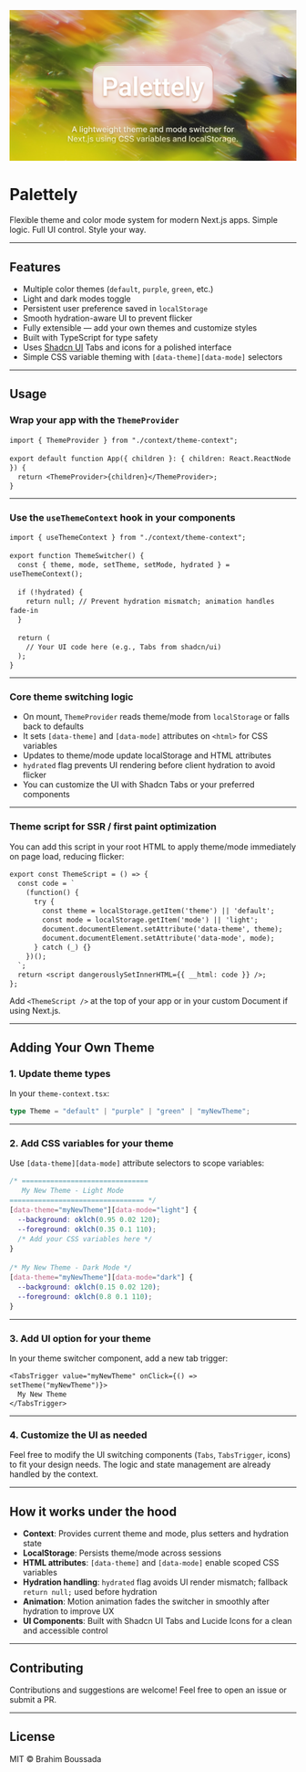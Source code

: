 ![Theme Switcher Banner](./public/banner.png)

# Palettely

Flexible theme and color mode system for modern Next.js apps. Simple logic. Full UI control. Style your way.

---

## Features

- Multiple color themes (`default`, `purple`, `green`, etc.)
- Light and dark modes toggle
- Persistent user preference saved in `localStorage`
- Smooth hydration-aware UI to prevent flicker
- Fully extensible — add your own themes and customize styles
- Built with TypeScript for type safety
- Uses [Shadcn UI](https://ui.shadcn.com/) Tabs and icons for a polished interface
- Simple CSS variable theming with `[data-theme][data-mode]` selectors

---

## Usage

### Wrap your app with the `ThemeProvider`

```tsx
import { ThemeProvider } from "./context/theme-context";

export default function App({ children }: { children: React.ReactNode }) {
  return <ThemeProvider>{children}</ThemeProvider>;
}
```

---

### Use the `useThemeContext` hook in your components

```tsx
import { useThemeContext } from "./context/theme-context";

export function ThemeSwitcher() {
  const { theme, mode, setTheme, setMode, hydrated } = useThemeContext();

  if (!hydrated) {
    return null; // Prevent hydration mismatch; animation handles fade-in
  }

  return (
    // Your UI code here (e.g., Tabs from shadcn/ui)
  );
}
```

---

### Core theme switching logic

- On mount, `ThemeProvider` reads theme/mode from `localStorage` or falls back to defaults
- It sets `[data-theme]` and `[data-mode]` attributes on `<html>` for CSS variables
- Updates to theme/mode update localStorage and HTML attributes
- `hydrated` flag prevents UI rendering before client hydration to avoid flicker
- You can customize the UI with Shadcn Tabs or your preferred components

---

### Theme script for SSR / first paint optimization

You can add this script in your root HTML to apply theme/mode immediately on page load, reducing flicker:

```tsx
export const ThemeScript = () => {
  const code = `
    (function() {
      try {
        const theme = localStorage.getItem('theme') || 'default';
        const mode = localStorage.getItem('mode') || 'light';
        document.documentElement.setAttribute('data-theme', theme);
        document.documentElement.setAttribute('data-mode', mode);
      } catch (_) {}
    })();
  `;
  return <script dangerouslySetInnerHTML={{ __html: code }} />;
};
```

Add `<ThemeScript />` at the top of your app or in your custom Document if using Next.js.

---

## Adding Your Own Theme

### 1. Update theme types

In your `theme-context.tsx`:

```ts
type Theme = "default" | "purple" | "green" | "myNewTheme";
```

---

### 2. Add CSS variables for your theme

Use `[data-theme][data-mode]` attribute selectors to scope variables:

```css
/* ===============================
   My New Theme - Light Mode
================================= */
[data-theme="myNewTheme"][data-mode="light"] {
  --background: oklch(0.95 0.02 120);
  --foreground: oklch(0.35 0.1 110);
  /* Add your CSS variables here */
}

/* My New Theme - Dark Mode */
[data-theme="myNewTheme"][data-mode="dark"] {
  --background: oklch(0.15 0.02 120);
  --foreground: oklch(0.8 0.1 110);
}
```

---

### 3. Add UI option for your theme

In your theme switcher component, add a new tab trigger:

```tsx
<TabsTrigger value="myNewTheme" onClick={() => setTheme("myNewTheme")}>
  My New Theme
</TabsTrigger>
```

---

### 4. Customize the UI as needed

Feel free to modify the UI switching components (`Tabs`, `TabsTrigger`, icons) to fit your design needs. The logic and state management are already handled by the context.

---

## How it works under the hood

- **Context**: Provides current theme and mode, plus setters and hydration state
- **LocalStorage**: Persists theme/mode across sessions
- **HTML attributes**: `[data-theme]` and `[data-mode]` enable scoped CSS variables
- **Hydration handling**: `hydrated` flag avoids UI render mismatch; fallback `return null;` used before hydration
- **Animation**: Motion animation fades the switcher in smoothly after hydration to improve UX
- **UI Components**: Built with Shadcn UI Tabs and Lucide Icons for a clean and accessible control

---

## Contributing

Contributions and suggestions are welcome! Feel free to open an issue or submit a PR.

---

## License

MIT © Brahim Boussada
